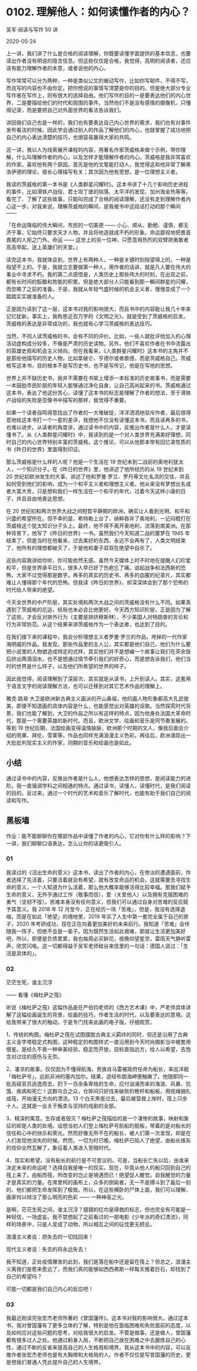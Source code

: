 # 0102. 理解他人：如何读懂作者的内心？

吴军·阅读与写作 50 讲

2020-05-24

上一讲，我们讲了什么是合格的阅读理解，你既要读懂字面提供的基本信息，也要读出作者没有明说的隐含信息。但这些仅仅是合格，我觉得，高明的阅读者，还应该有能力理解作者的本意，或者说他的内心。

写作常常可以分为两种，一种是类似公文的被动写作，比如你写邮件，不得不写，而且写的内容也不由你定。把你想说的事情写清楚是你的目的。但是绝大部分专业写作者在写作上，则有很大的选择自由。他们写作的目的一是要表达他们的内心世界，二是要描绘他们的时代和周围的事件。当然他们不是没有感情的摄像机，只懂得记录，而是要把自己对外面世界的看法告诉我们。

讲回我们自己也是一样的，我们也有要表达自己内心世界的需求，我们也有对事件发布看法的时候。因此学会通过别人的作品了解他们的内心，也就掌握了成功地把自己的内心表达清楚的技巧，也很容易赢得大家的共鸣。

这一讲，我以人为线索展开课程的内容，用著名作家茨威格来做个示例，带你理解，什么叫理解作者的内心，以及怎样才能理解作者的内心。茨威格是我非常喜欢的作家。喜欢他有两个原因。首先是他的文笔能打动人，我觉得这和他非常了解弗洛伊德的理论，擅长心理描写有关；其次因为他有思想，是一位理想主义者。

我读的茨威格的第一本书是《人类群星闪耀时》。这本书讲了十几个影响历史进程的事件，比如滑铁卢战役、君士坦丁堡的陷落、太平洋的发现、加州淘金热等等。看完了、了解了这些故事，只能叫完成了合格的阅读理解，还没有走到理解作者内心这一步。对我来说，理解茨威格的瞬间，是我被书中这段话打动的那个瞬间 ——

「在命运降临的伟大瞬间，市民的一切美德 —— 小心、顺从、勤勉、谨慎，都无济于事，它始终只要求天才人物，并且将他造就成不朽的形象。命运鄙视地把畏首畏尾的人拒之门外。命运 —— 这世上的另一位神，只愿意用热烈的双臂把勇敢者高高举起，送上英雄们的天堂。」

读完这本书，我就体会到，世界上有两种人，一种是关键时刻指望得上的，一种是指望不上的。于是，我就立志要做第一种人，用作者的话讲，就是凡人要在伟大的事业中寻求不朽。我的第二点感悟是，人类历史上那些伟大的时刻，在出现之前，都有长时间的酝酿和势能的积累。但是绝大部分人只能看到那一瞬间群星的闪耀，而忽略了之前的准备。于是，我就从年轻气盛时候的机会主义者，慢慢变成了一个踏踏实实做准备的人。

正是因为读到了这一层，这本书对我的影响很大，而且书中的内容能让我几十年来记忆犹新。事实上，我构思近百万字的《文明之光》，就是受到了茨威格的启发。茨威格的表达是非常成功的，我也就有心学习茨威格的表达技巧。

当然，不同人读茨威格的书，会有不同的评价。比如，一些人就批评他加入的心理活动虚构成分较多，不像是严肃的历史读物。另外，他们不喜欢作者在书中流露出的英雄史观和机会主义倾向。但在我看来，《人类群星闪耀时》这本书的主角并不是那些他描写的历史人物，比如拿破仑、亨德尔或者歌德，而是茨威格自己。茨威格写这本书，目的根本不是写历史书，也不是写传记，他是在写他的思想。

世界上并不缺历史书，我并不需要在书架上增添一本标准的历史故事书，而是需要一本鼓励市民阶层的年轻人能够通过净化自身，让自己高尚起来的书。茨威格通过这本书，表达了他这份苦心，读懂了这本书的标志是理解了作者的想法，至于滑铁卢战役的失败是否像书中描写的那样，我觉得不重要。

如果一个读者自鸣得意找出了作者的一大堆破绽，洋洋洒洒地驳斥作者，最后很得意地给这本书打一个一星的差评，我想他不仅没有读懂这本书，而且读再多的书，也难以进步。从读者的角度讲，通过读书中的内容，反推出作者是什么人，才是读懂书了。从《人类群星闪耀时》中，我读到的是一个对人类世界充满美好理想，同时自己的内心世界特别丰富的茨威格。这个推论，可以从他那本带有回忆录性质的书《昨日的世界》里面得到印证。

那么茨威格是什么样的人呢？他是一个生活在 19 世纪末到二战前的奥地利犹太人，一个知识分子。在《昨日的世界》里，他讲述了他所经历的从 19 世纪末到 20 世纪初欧洲发生的大事，讲述了他和罗曼·罗兰、罗丹等文化名流的交往，并且如何受到他们的影响，成为一个和平主义者和理想主义者。他从来没有梦想出名或者大富大贵，只是想和我们一样生活在一个和平的年代，过着今天这样小康的日子，并且自由地表达思想。

在 20 世纪初和两次世界大战之间短暂平静期的欧洲，确实让人看到光明、和平和兴盛的希望所在。但不幸的是，希特勒上台了，纳粹吞并了奥地利，一记闷棍打在茨威格这个犹太知识分子头上。最终，他不得不离开奥地利，流落到南美洲。在那种背景下，他写了《昨日的世界》一书。虽然我们今天知道二战的噩梦在 1945 年结束了，但是当时在他看来，过去美好的东西，永远不会再有了，人类文明结束了，他所有的理想都破灭了，于是他和妻子双双在绝望中自杀了。

这些内容我讲给你听，你可能依然无感。虽然今天媒体上时不时地在提醒人们珍爱和平，但是世界承平日久，很多人早已好了伤疤忘了痛。说起战争和法西斯的恐怖，大家不过觉得那是数字。再多的真实的历史书、再多的血腥的纪录片，其实都难让人懂得那个年代的恐怖。但我读《昨日的世界》，却深深体会到了那个恐怖的时代给人带来的绝望。

今天全世界的中产阶层，其实处境和两次大战之间的茨威格没有什么不同。如果真遇到了茨威格的厄运，结局也未必会比他更好。今天西方知识阶层，正是因为了解了这些，才会反对排外行为（主要是排挤穆斯林），不少美国人对特朗普的言论和行为非常防范。从这个结果来讲茨威格作为一个表达者，也达到了目的。

在我们接下来的课程中，我会分析理想主义者罗曼·罗兰的作品，垮掉的一代作家海明威的作品。我发现，那些作品里的主人公，其实都是他们自己。他们为什么要把小说里的人物塑造成特定的式样，其实他们并不是想编一个故事让我们在茶余饭后挤出两滴泪水，也不是想通过情节牵引我们的好奇心，而是想告诉我们，他们当时的世界是什么样子，以及他们所希望的世界的样子。

因此我觉得，阅读理解到了深层次，其实就是从读书，上升到读人。其实，这套用于语言文字的阅读理解方法，也可以迁移到对其它艺术作品的理解上。

雅克·路易·大卫是欧洲新古典主义画派的开山鼻祖，他的画人物形象都高大孔武俊美，即便不知道画的具体内容是什么，也能感觉出对英雄的讴歌。当然探究时代背景，我们也能了解到，大卫的作品之所以有这样的特点，因为他身处法国大革命时代，那是一个需要英雄的新时代。而且，欧洲文学、绘画和音乐是同节奏发展的。等到 19 世纪后期，法国绘画变得温情脉脉，欧洲那个时期的文人，像我后面会介绍的雨果、拜伦、雪莱等，作品也同样充满浪漫主义色彩。再往后，欧洲涌现出一大批批判现实主义的作家，同期的音乐和绘画也是如此。

## 小结

通过读书中的内容，反推出作者是什么人，他想表达怎样的思想，是阅读能力的进阶。我一直强调学科之间相通的特点。通过读书，读懂人，读懂时代，是我们阅读的目的。反过来，通过一个时代的艺术和音乐了解时代，也能有助于我们自己的阅读和写作。

## 黑板墙

作业：能不能聊聊你在哪部作品中读懂了作者的内心，它对你有什么样的影响？下一讲，我们聊聊口语表达，怎么让你的话更吸引人。

### 01

我读过的《活出生命的意义》这本书，读出了作者的内心，在惨淡的遭遇面前，作者选择了先活着，只要活着就会有希望，就有改变命运的机会。这就需要去寻找生命的意义，一个人知道为什么活着，那么他大概率能够活得比较幸福。那我们赋予生命的意义，无外乎通过工作（敬事而信），爱（关爱他人）以及拥有克服困难的勇气（坚韧不拔）。苦难本身没有任何意义，但我们可以通过自身对苦难的反应赋予其意义。我 2018 年 12 月至今，正在经历一场「苦难」，但是，我没有选择退缩，而是在如此「绝望」的境地里，2019 年买了人生中第一套完全属于自己的房子，2020 年考研成功，现在正在向着更加美好的未来前行。我知道「苦难」会伴随我一阵子，但绝不会是一辈子。因为既然生活如此艰难，那就让生活更加美好吧，所以，即便是负债累累，我也每周必买鲜花，夜晚仰望星空，雷雨天气静听雷声，欣赏闪电。这一切都得益于吴军老师硅谷来信里的一句话：德国人说过：「生活是具体的」。

### 02

茫茫生死，谁主沉浮

—— 看懂《梅杜萨之筏》

听说《梅杜萨之筏》这幅作品是在严伯钧老师的《西方艺术课》中，严老师具体讲解了这幅绘画诞生的背景，绘画的技巧，作者生活的时代，以及要表达的意境。这给我带来了很大的触动，于是专门找来此画的电子版，仔细观赏。

1、传统的构图。梅杜萨之筏在试图摆脱古典主义羁绊的同时，但还是沿用了古典主义金字塔稳定式构图，这种稳定的构图样式一直沿用到今天时尚摄影当中被套用借鉴。是经久不衰一种审美经验，稳定而开放，目标直指远方，给人以希望，去饱含对过往的感伤与无奈。

2、凄凉的故事。仅仅因为不懂得航海，贵族肖马雷被政府任命为船长，率巡洋舰「梅杜萨号」，远航非洲的塞内加尔。结果，途经布朗海岬便触礁了。他随即同一批高级官员逃逸而去，扔下一百余条卑贱的生命，应付汹涌而来的海浪、风暴、饥饿、疾病和死亡！这群乌合之众，仓猝间只好找来破败的桅杆和船板，用缆绳捆扎成筏，开始漫无方向的漂流。13 个白天黑夜过去，最后被营救上岸时，筏上只余十人。这就是一出关于叛卖与坚持的戏剧的全部。

3、精深的寓意。生存或者毁灭？梅杜萨之筏描绘的是一个凄惨的故事，映射和象征的却是人类的处境。设想当初人们登上梅杜萨号航船的舰板，带着的是对船长的信任和心中的快乐和荣光。然而好像无所不在的船长，被人们第一次发现，却是在人们发现他消失的时候。然而，一切为时已晚，梅杜萨已陷人了绝望，由船长维系的信仰全然瓦解了，象征着人类进入至暗时代。

4、现实和希望。没有船长的航行是不可思议的。可是，当船长亡失以后，由谁来决定未来的命运呢？选择自我是唯一的现实。现在，毕竟从他人的船只回到自己的筏上来了。由船而筏，所改变的岂止是境遇而已！绝望促人醒觉。自我醒觉的力量才是真实的力量。在席里柯的画布上，众多的倒毙者，无一不是搏斗到了最后一刻的，他们都把生命发挥到了极致。所以，在这些横卧的尸体上面，我们可以理解，画家何以倾注了那么明亮的色彩 —— 一种神圣之光。

是啊，茫茫生死之间，谁主沉浮？猎猎的红巾是得救的标志，但也完全有可能是一种轻信，一场虚妄。我不禁想起了之前看过的一部电影《少年派的奇幻漂流》，同样的场景中，只是人变成了动物，所以相互之间的征伐更无顾忌。

浪漫主义者说：把失去的一切找回来！

现代主义者说：失去的将永远失去！

我不知道，正处疫情爆发的此刻，我们是落在船中还是留在筏上？但总之，浪漫主义离我们是愈来愈远了，而我们真的能够如西西弗斯一样每天推着巨石，却找到了自己的希望吗？

可能一切都是我们自己内心的反应吧！

### 03

我最近刚读完张宏杰老师所著的《曾国藩传》。这本书对我的影响很大。通过这本书，我对曾国藩有了更多立体的了解，特别是他在面临困难和失败面前的态度，以及如何应对这些问题的思考，对给我很大的启发。不管是做事，还是做人，曾国藩都有很多过人之处。他通过躬身入局，不断把自己放在困难之中去磨炼自己的心性，通过不断的反省来提高自己的人生格局和境界。我从这本书中的内容，可以反推作者张宏杰老师也是有大胸襟和大格局的人。作者不仅仅是写曾国藩的历史，更是想我们普通人凭此提升自己的人生境界。